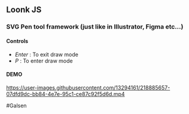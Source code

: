 ## Loonk JS
### SVG Pen tool framework (just like in Illustrator, Figma etc...)

#### Controls
- *Enter* : To exit draw mode
- *P*     : To enter draw mode

#### DEMO


https://user-images.githubusercontent.com/13294161/218885657-07dfd9dc-bb84-4e7e-95c1-ce87c92f5d6d.mp4



#Galsen 